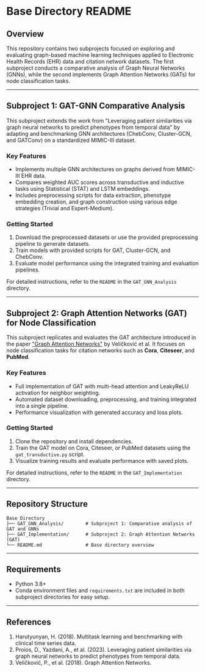 # Base Directory README  

## Overview  
This repository contains two subprojects focused on exploring and evaluating graph-based machine learning techniques applied to Electronic Health Records (EHR) data and citation network datasets. The first subproject conducts a comparative analysis of Graph Neural Networks (GNNs), while the second implements Graph Attention Networks (GATs) for node classification tasks.  

---

## Subproject 1: **GAT-GNN Comparative Analysis**  
This subproject extends the work from "Leveraging patient similarities via graph neural networks to predict phenotypes from temporal data" by adapting and benchmarking GNN architectures (ChebConv, Cluster-GCN, and GATConv) on a standardized MIMIC-III dataset.  

### Key Features  
- Implements multiple GNN architectures on graphs derived from MIMIC-III EHR data.  
- Compares weighted AUC scores across transductive and inductive tasks using Statistical (STAT) and LSTM embeddings.  
- Includes preprocessing scripts for data extraction, phenotype embedding creation, and graph construction using various edge strategies (Trivial and Expert-Medium).  

### Getting Started  
1. Download the preprocessed datasets or use the provided preprocessing pipeline to generate datasets.  
2. Train models with provided scripts for GAT, Cluster-GCN, and ChebConv.  
3. Evaluate model performance using the integrated training and evaluation pipelines.  

For detailed instructions, refer to the `README` in the `GAT_GNN_Analysis` directory.  

---

## Subproject 2: **Graph Attention Networks (GAT) for Node Classification**  
This subproject replicates and evaluates the GAT architecture introduced in the paper ["Graph Attention Networks"](https://arxiv.org/abs/1710.10903) by Veličković et al. It focuses on node classification tasks for citation networks such as **Cora**, **Citeseer**, and **PubMed**.  

### Key Features  
- Full implementation of GAT with multi-head attention and LeakyReLU activation for neighbor weighting.  
- Automated dataset downloading, preprocessing, and training integrated into a single pipeline.  
- Performance visualization with generated accuracy and loss plots.  

### Getting Started  
1. Clone the repository and install dependencies.  
2. Train the GAT model on Cora, Citeseer, or PubMed datasets using the `gat_transductive.py` script.  
3. Visualize training results and evaluate performance with saved plots.  

For detailed instructions, refer to the `README` in the `GAT_Implementation` directory.  

---

## Repository Structure  
```plaintext
Base Directory
├── GAT_GNN_Analysis/        # Subproject 1: Comparative analysis of GAT and GNNs
├── GAT_Implementation/      # Subproject 2: Graph Attention Networks (GAT)
└── README.md                # Base directory overview
```

---

## Requirements  
- Python 3.8+  
- Conda environment files and `requirements.txt` are included in both subproject directories for easy setup.  

---

## References  
1. Harutyunyan, H. (2018). Multitask learning and benchmarking with clinical time series data.  
2. Proios, D., Yazdani, A., et al. (2023). Leveraging patient similarities via graph neural networks to predict phenotypes from temporal data.  
3. Veličković, P., et al. (2018). Graph Attention Networks.  

